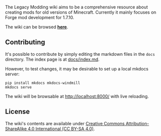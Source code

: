 The Legacy Modding wiki aims to be a comprehensive resource about creating mods for old versions of Minecraft. Currently it mainly focuses on Forge mod development for 1.7.10.

The wiki can be browsed **[here](https://legacymoddingmc.github.io/wiki/)**.

## Contributing

It's possible to contribute by simply editing the markdown files in the `docs` directory. The index page is at [docs/index.md](docs/index.md).

However, to test changes, it may be desirable to set up a local mkdocs server:

```
pip install mkdocs mkdocs-windmill
mkdocs serve
```

The wiki will be browsable at [http://localhost:8000/](http://localhost:8000/) with live reloading.

## License

The wiki's contents are available under [Creative Commons Attribution-ShareAlike 4.0 International (CC BY-SA 4.0)](https://creativecommons.org/licenses/by-sa/4.0/).
